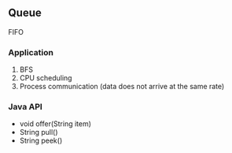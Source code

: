  ## Queue ## 
 
 FIFO 
 
### Application ###
1. BFS
2. CPU scheduling
3. Process communication (data does not arrive at the same rate)

### Java API ###

* void offer(String item)
* String pull()
* String peek()


